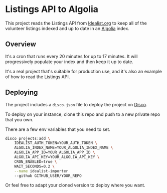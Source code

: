 # Listings API to Algolia

This project reads the Listings API from [Idealist.org](https://www.idealist.org/)
to keep all of the volunteer listings indexed and up to date in an 
[Algolia](https://www.algolia.com/) index.

## Overview

It's a cron that runs every 20 minutes for up to 17 minutes.
It will progressively populate your index and then keep it up to date.

It's a real project that's suitable for production use,
and it's also an example of how to read the Listings API.

## Deploying

The project includes a `disco.json` file to deploy the project on [Disco](https://disco.cloud).

To deploy on your instance, clone this repo and push to a new private repo that you own.

There are a few env variables that you need to set.

```bash
disco projects:add \
    IDEALIST_AUTH_TOKEN=YOUR_AUTH_TOKEN \
    ALGOLIA_INDEX_NAME=YOUR_ALGOLIA_INDEX_NAME \
    ALGOLIA_APP_ID=YOUR_ALGOLIA_APP_ID \
    ALGOLIA_API_KEY=YOUR_ALGOLIA_API_KEY \
    CRON_ENABLED=true \
    WAIT_SECONDS=0.2 \
    --name idealist-importer
    --github GITHUB_USER/YOUR_REPO
```

Or feel free to adapt your cloned version to deploy where you want.
